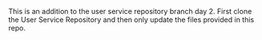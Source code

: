This is an addition to the user service repository branch day 2. First clone the User Service Repository and then only update the files provided in this repo.
